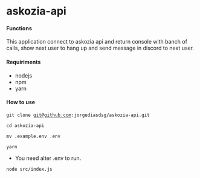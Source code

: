 # askozia-api

#### Functions
This application connect to askozia api and return console with banch of calls, show next user to hang up and send message in discord to next user.

#### Requiriments
- nodejs
- npm
- yarn

#### How to use

<code>git clone git@github.com:jorgediasdsg/askozia-api.git</code>

<code>cd askozia-api</code>

<code>mv .example.env .env</code>

<code>yarn</code>

- You need alter .env to run.

<code>node src/index.js</code>
